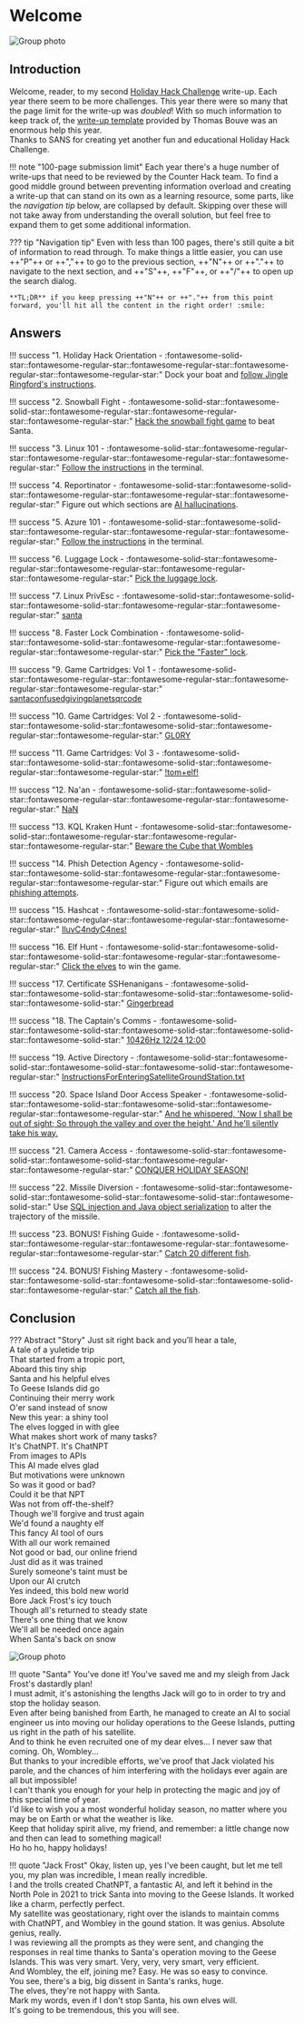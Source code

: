 # Welcome

![Group photo](./img/misc/title_image.png)

## Introduction

Welcome, reader, to my second [Holiday Hack Challenge](https://2023.holidayhackchallenge.com/) write-up. Each year there seem to be more challenges. This year there were so many that the page limit for the write-up was _doubled_! With so much information to keep track of, the [write-up template](https://github.com/crahan/HolidayHackChallengeTemplate/) provided by Thomas Bouve was an enormous help this year.<br>
Thanks to SANS for creating yet another fun and educational Holiday Hack Challenge.

!!! note "100-page submission limit"
    Each year there's a huge number of write-ups that need to be reviewed by the Counter Hack team. To find a good middle ground between preventing information overload and creating a write-up that can stand on its own as a learning resource, some parts, like the *navigation tip* below, are collapsed by default. Skipping over these will not take away from understanding the overall solution, but feel free to expand them to get some additional information.

??? tip "Navigation tip"
    Even with less than 100 pages, there's still quite a bit of information to read through. To make things a little easier, you can use ++"P"++ or ++","++ to go to the previous section, ++"N"++ or ++"."++ to navigate to the next section, and ++"S"++, ++"F"++, or ++"/"++ to open up the search dialog.

    **TL;DR** if you keep pressing ++"N"++ or ++"."++ from this point forward, you'll hit all the content in the right order! :smile:

## Answers

!!! success "1. Holiday Hack Orientation - :fontawesome-solid-star::fontawesome-regular-star::fontawesome-regular-star::fontawesome-regular-star::fontawesome-regular-star:"
    Dock your boat and [follow Jingle Ringford's instructions](./objectives/orientation.md).

!!! success "2. Snowball Fight - :fontawesome-solid-star::fontawesome-solid-star::fontawesome-regular-star::fontawesome-regular-star::fontawesome-regular-star:"
    [Hack the snowball fight game](./objectives/snowball_fight.md) to beat Santa.

!!! success "3. Linux 101 - :fontawesome-solid-star::fontawesome-regular-star::fontawesome-regular-star::fontawesome-regular-star::fontawesome-regular-star:"
    [Follow the instructions](./objectives/linux_101.md) in the terminal.

!!! success "4. Reportinator - :fontawesome-solid-star::fontawesome-solid-star::fontawesome-regular-star::fontawesome-regular-star::fontawesome-regular-star:"
    Figure out which sections are [AI hallucinations](./objectives/reportinator.md).

!!! success "5. Azure 101 - :fontawesome-solid-star::fontawesome-solid-star::fontawesome-regular-star::fontawesome-regular-star::fontawesome-regular-star:"
    [Follow the instructions](./objectives/azure_101.md) in the terminal.

!!! success "6. Luggage Lock - :fontawesome-solid-star::fontawesome-regular-star::fontawesome-regular-star::fontawesome-regular-star::fontawesome-regular-star:"
    [Pick the luggage lock](./objectives/luggage_lock.md).

!!! success "7. Linux PrivEsc - :fontawesome-solid-star::fontawesome-solid-star::fontawesome-solid-star::fontawesome-regular-star::fontawesome-regular-star:"
    [santa](./objectives/linux_privesc.md)

!!! success "8. Faster Lock Combination - :fontawesome-solid-star::fontawesome-solid-star::fontawesome-regular-star::fontawesome-regular-star::fontawesome-regular-star:"
    [Pick the "Faster" lock](./objectives/faster_lock_combination.md).

!!! success "9. Game Cartridges: Vol 1 - :fontawesome-solid-star::fontawesome-regular-star::fontawesome-regular-star::fontawesome-regular-star::fontawesome-regular-star:"
    [santaconfusedgivingplanetsqrcode](./objectives/game_cartridges_1.md)

!!! success "10. Game Cartridges: Vol 2 - :fontawesome-solid-star::fontawesome-solid-star::fontawesome-solid-star::fontawesome-regular-star::fontawesome-regular-star:"
    [GL0RY](./objectives/game_cartridges_2.md)

!!! success "11. Game Cartridges: Vol 3 - :fontawesome-solid-star::fontawesome-solid-star::fontawesome-solid-star::fontawesome-regular-star::fontawesome-regular-star:"
    [!tom+elf!](./objectives/game_cartridges_3.md)

!!! success "12. Na'an - :fontawesome-solid-star::fontawesome-solid-star::fontawesome-regular-star::fontawesome-regular-star::fontawesome-regular-star:"
    [NaN](./objectives/na_an.md)

!!! success "13. KQL Kraken Hunt - :fontawesome-solid-star::fontawesome-solid-star::fontawesome-regular-star::fontawesome-regular-star::fontawesome-regular-star:"
    [Beware the Cube that Wombles](./objectives/kql_kraken_hunt.md)

!!! success "14. Phish Detection Agency - :fontawesome-solid-star::fontawesome-solid-star::fontawesome-regular-star::fontawesome-regular-star::fontawesome-regular-star:"
    Figure out which emails are [phishing attempts](./objectives/phish_detection_agency.md).

!!! success "15. Hashcat - :fontawesome-solid-star::fontawesome-solid-star::fontawesome-regular-star::fontawesome-regular-star::fontawesome-regular-star:"
    [IluvC4ndyC4nes!](./objectives/hashcat.md)

!!! success "16. Elf Hunt - :fontawesome-solid-star::fontawesome-solid-star::fontawesome-solid-star::fontawesome-regular-star::fontawesome-regular-star:"
    [Click the elves](./objectives/elf_hunt.md) to win the game.

!!! success "17. Certificate SSHenanigans - :fontawesome-solid-star::fontawesome-solid-star::fontawesome-solid-star::fontawesome-solid-star::fontawesome-solid-star:"
    [Gingerbread](./objectives/certificate_sshenanigans.md)

!!! success "18. The Captain's Comms - :fontawesome-solid-star::fontawesome-solid-star::fontawesome-solid-star::fontawesome-solid-star::fontawesome-solid-star:"
    [10426Hz 12/24 12:00](./objectives/the_captains_comms.md)

!!! success "19. Active Directory - :fontawesome-solid-star::fontawesome-solid-star::fontawesome-solid-star::fontawesome-solid-star::fontawesome-regular-star:"
    [InstructionsForEnteringSatelliteGroundStation.txt](./objectives/active_directory.md)

!!! success "20. Space Island Door Access Speaker - :fontawesome-solid-star::fontawesome-solid-star::fontawesome-solid-star::fontawesome-regular-star::fontawesome-regular-star:"
    [And he whispered, 'Now I shall be out of sight; So through the valley and over the height.' And he'll silently take his way.](./objectives/door_access_speaker.md)

!!! success "21. Camera Access - :fontawesome-solid-star::fontawesome-solid-star::fontawesome-solid-star::fontawesome-regular-star::fontawesome-regular-star:"
    [CONQUER HOLIDAY SEASON!](./objectives/camera_access.md)

!!! success "22. Missile Diversion - :fontawesome-solid-star::fontawesome-solid-star::fontawesome-solid-star::fontawesome-solid-star::fontawesome-solid-star:"
    Use [SQL injection and Java object serialization](./objectives/missile_diversion.md) to alter the trajectory of the missile.

!!! success "23. BONUS! Fishing Guide - :fontawesome-solid-star::fontawesome-regular-star::fontawesome-regular-star::fontawesome-regular-star::fontawesome-regular-star:"
    [Catch 20 different fish](./objectives/fishing_guide.md).

!!! success "24. BONUS! Fishing Mastery - :fontawesome-solid-star::fontawesome-solid-star::fontawesome-solid-star::fontawesome-solid-star::fontawesome-regular-star:"
    [Catch all the fish](./objectives/fishing_mastery.md).

## Conclusion

??? Abstract "Story"
    Just sit right back and you’ll hear a tale,<br>
    A tale of a yuletide trip<br>
    That started from a tropic port,<br>
    Aboard this tiny ship<br>
    Santa and his helpful elves<br>
    To Geese Islands did go<br>
    Continuing their merry work<br>
    O'er sand instead of snow<br>
    New this year: a shiny tool<br>
    The elves logged in with glee<br>
    What makes short work of many tasks?<br>
    It's ChatNPT. It's ChatNPT<br>
    From images to APIs<br>
    This AI made elves glad<br>
    But motivations were unknown<br>
    So was it good or bad?<br>
    Could it be that NPT<br>
    Was not from off-the-shelf?<br>
    Though we'll forgive and trust again<br>
    We'd found a naughty elf<br>
    This fancy AI tool of ours<br>
    With all our work remained<br>
    Not good or bad, our online friend<br>
    Just did as it was trained<br>
    Surely someone's taint must be<br>
    Upon our AI crutch<br>
    Yes indeed, this bold new world<br>
    Bore Jack Frost's icy touch<br>
    Though all's returned to steady state<br>
    There's one thing that we know<br>
    We'll all be needed once again<br>
    When Santa's back on snow

![Group photo](./img/misc/group_photo.png)

!!! quote "Santa"
    You've done it! You've saved me and my sleigh from Jack Frost's dastardly plan!<br>
    I must admit, it's astonishing the lengths Jack will go to in order to try and stop the holiday season.<br>
    Even after being banished from Earth, he managed to create an AI to social engineer us into moving our holiday operations to the Geese Islands, putting us right in the path of his satellite.<br>
    And to think he even recruited one of my dear elves... I never saw that coming. Oh, Wombley...<br>
    But thanks to your incredible efforts, we've proof that Jack violated his parole, and the chances of him interfering with the holidays ever again are all but impossible!<br>
    I can't thank you enough for your help in protecting the magic and joy of this special time of year.<br>
    I'd like to wish you a most wonderful holiday season, no matter where you may be on Earth or what the weather is like.<br>
    Keep that holiday spirit alive, my friend, and remember: a little change now and then can lead to something magical!<br>
    Ho ho ho, happy holidays!

!!! quote "Jack Frost"
    Okay, listen up, yes I've been caught, but let me tell you, my plan was incredible, I mean really incredible.<br>
    I and the trolls created ChatNPT, a fantastic AI, and left it behind in the North Pole in 2021 to trick Santa into moving to the Geese Islands. It worked like a charm, perfectly perfect.<br>
    My satellite was geostationary, right over the islands to maintain comms with ChatNPT, and Wombley in the gound station. It was genius. Absolute genius, really.<br>
    I was reviewing all the prompts as they were sent, and changing the responses in real time thanks to Santa's operation moving to the Geese Islands. This was very smart. Very, very, very smart, very efficient.<br>
    And Wombley, the elf, joining me? Easy. He was so easy to convince.<br>
    You see, there's a big, big dissent in Santa's ranks, huge.<br>
    The elves, they're not happy with Santa.<br>
    Mark my words, even if I don't stop Santa, his own elves will.<br>
    It's going to be tremendous, this you will see.
